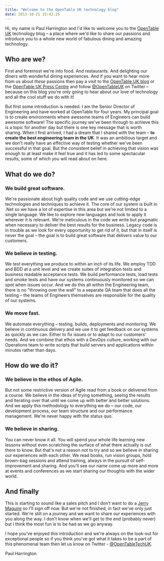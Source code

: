 ```yaml
---
title: "Welcome to the OpenTable UK technology blog"
date: 2013-10-21 15:42:25
---
```


<p>Hi, my name is Paul Harrington and I'd like to welcome you to the <a href="http://www.opentable.co.uk">OpenTable UK</a> technology blog &ndash; a place where we'd like to share our passions and introduce you to a whole new world of fabulous dining and amazing technology.</p>

<h2>Who are we?</h2>

<p>First and foremost we're into food. And restaurants. And delighting our diners with wonderful dining experiences. And if you want to hear more from us about <i>these</i> passions then pay a visit to the <a href="http://blog.opentable.co.uk">OpenTable UK blog</a> or the <a href="http://press.opentable.co.uk">OpenTable UK Press Centre</a> and follow <a href="https://twitter.com/opentableuk">@OpenTableUK</a> on Twitter &ndash; because on this blog you're only going to hear about our love of technology and all the cool stuff we do with it!

<p>But first some introduction is needed. I am the Senior Director of Engineering and have worked at OpenTable for four years. My principal goal is to create environments where awesome teams of Engineers can build awesome software! The specific journey we've been through to achieve this is a topic for another day but there is one key message that is worth sharing. When I first arrived, I had a dream that I shared with the team &ndash; <b>to create the best engineering team in the UK</b>. It was an ambitious target and we don't really have an effective way of testing whether we've been successful in that goal. But the consistent belief in achieving that vision was enough to at least make it feel true and it has led to some spectacular results, some of which you will read about on here.</p>

<h2>What do we do?</h2>

<h3>We build great software.</h3>

<p>We're passionate about high quality code and we use cutting-edge technologies and techniques to achieve it. The core of our system is built in .Net so we have a lot of expertise in this area but we're not limited to a single language. We like to explore new languages and look to apply it wherever it is relevant. We're meticulous in the code we write but pragmatic when necessary to deliver the best results for the business. Legacy code is in trouble as we look for every opportunity to get rid of it, but that in itself is never the goal &ndash; the goal is to build great software that delivers value to our customers.</p>

<h3>We believe in testing.</h3>

<p>We test everything we produce to within an inch of its life. We employ TDD and BDD at a unit level and we create suites of integration tests and business readable acceptance tests. We build performance tests, load tests and smoke tests and have our systems continuously monitored so we can spot when issues occur. And we do this all within the Engineering team, there is no "throwing over the wall" to a separate QA team that does all the testing &ndash; the teams of Engineers themselves are responsible for the quality of our systems.</p>

<h3>We move fast.</h3>

<p>We automate everything &ndash; testing, builds, deployments and monitoring. We believe in continuous delivery and we use it to get feedback on our systems as quickly as we can. Either to fix issues or to adapt to our customers' needs. And we combine that ethos with a DevOps culture, working with our Operations team to write scripts that build servers and applications within minutes rather than days.</p>

<h2>How do we do it?</h2>

<h3>We believe in the ethos of Agile.</h3>

<p>But not some restrictive version of Agile read from a book or delivered from a course. We believe in the ideas of trying something, seeing the results and iterating over that until we come up with better and better solutions. And we apply this methodology to everything we do &ndash; our code, our development process, our team structure and our performance management. We're never happy with the status quo.</p>

<h3>We believe in sharing.</h3>

<p>You can never know it all. You will spend your whole life learning new lessons without even scratching the surface of what there actually is out there to know. But that's not a reason not to try and so we believe in sharing our experiences with each other. We read books, run vision groups, hold brown-bag sessions and attend training, always in the pursuit of self-improvement and sharing. And you'll see our name come up more and more at events and conferences as we start sharing our thoughts with the wider world.</p>

<h2>And finally</h2>

<p>This is starting to sound like a sales pitch and I don't want to do a <a href="http://www.theuncool.com/films/jerry-maguire/jerrys-mission-statement/">Jerry Maguire</a> so I'll sign off now. But we're not finished, in fact we've only just started. We're still on a journey and we want to share our experiences with you along the way. I don't know when we'll get to the end (probably never) but I think the most fun is to be had as we go anyway.</p>

<p>I hope you've enjoyed this introduction and we're always on the look-out for exceptional people so if you think you've got what it takes to be a part of this phenomenal team then let us know on Twitter - <a href="https://twitter.com/opentabletechuk">@OpenTableTechUK</a>.</p>


<p>Paul Harrington</p>